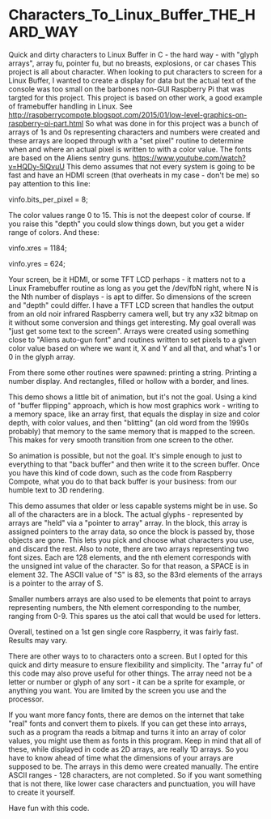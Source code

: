 # Characters_To_Linux_Buffer_THE_HARD_WAY
Quick and dirty characters to Linux Buffer in C - the hard way - with "glyph arrays", array fu, pointer fu, but no breasts, explosions,  or car chases
This project is all about character. When looking to put characters to screen for a Linux Buffer, I wanted to create a display for data but the actual text of the console was too small on the barbones non-GUI Raspberry Pi that was targted for this project. 
This project is based on other work, a good example of framebuffer handling in Linux. See 
 http://raspberrycompote.blogspot.com/2015/01/low-level-graphics-on-raspberry-pi-part.html
 So what was done in for this project was a bunch of arrays of 1s and 0s representing characters and numbers were created and these arrays are looped through with a "set pixel" routine to determine when and where an actual pixel is written to with a color value. The fonts are based on the Aliens sentry guns. https://www.youtube.com/watch?v=HQDy-5IQvuU
 This demo assumes that not every system is going to be fast and have an HDMI screen (that overheats in my case - don't be me) so pay attention to this line:
 
 vinfo.bits_per_pixel =  8;
 
 The color values range 0 to 15. This is not the deepest color of course. If you raise this "depth" you could slow things down, but you get a wider range of colors. 
 And these:
 
 vinfo.xres = 1184;
 
 vinfo.yres = 624; 
 
 Your screen, be it HDMI, or some TFT LCD perhaps - it matters not to a Linux Framebuffer routine as long as you get the /dev/fbN right, where N is the Nth number of displays - is apt to differ. So dimensions of the screen and "depth" could differ. I have a TFT LCD screen that handles the output from an old noir infrared Raspberry camera well, but try any x32 bitmap on it without some conversion and things get interesting. 
 My goal overall was "just get some text to the screen". Arrays were created using something close to "Aliens auto-gun font" and routines written to set pixels to a given color value based on where we want it, X and Y and all that, and what's 1 or 0 in the glyph array. 
 
 From there some other routines were spawned: printing a string. Printing a number display. And rectangles, filled or hollow with a border, and lines. 
 
 This demo shows a little bit of animation, but it's not the goal. Using a kind of "buffer flipping" approach, which is  how most graphics work - writing to a memory space, like an array first, that equals the display in size and color depth, with color values, and then "blitting" (an old word from the 1990s probably) that memory to the same memory that is mapped to the screen. This makes for very smooth transition from one screen to the other. 
 
 So animation is possible, but not the goal. It's simple enough to just to everything to that "back buffer" and then write it to the screen buffer. Once you have this kind of code down, such as the code from Raspberry Compote, what you do to that back buffer is your business: from our humble text to 3D rendering. 
 
 This demo assumes that older or less capable systems might be in use. So all of the characters are in a block. The actual glyphs - represented by arrays are "held" via a "pointer to array" array. In the block, this array is assigned pointers to the array data, so once the block is passed by, those objects are gone. This lets you pick and choose what characters you use, and discard the rest. 
 Also to note, there are two arrays representing two font sizes. Each are 128 elements, and the nth element corresponds with the unsigned int value of the character. So for that reason, a  SPACE is in element 32. The ASCII value of "S" is 83, so the 83rd elements of the arrays is a pointer to the array of S. 
 
Smaller numbers arrays are also used to be elements that point to arrays representing numbers, the Nth element corresponding to the number, ranging from 0-9. This spares us the atoi call that would be used for letters. 

Overall, testined on a 1st gen single core Raspberry, it was fairly fast. Results may vary. 

There are other ways to to characters onto a screen. But I opted for this quick and dirty measure to ensure flexibility and simplicity. The "array fu" of this code may also prove useful for other things. The array need not be a letter or number or glyph of any sort - it can be a sprite for example, or anything you want. You are limited by the screen you use and the processor. 

If you want more fancy fonts, there are demos on the internet that take "real" fonts and convert them to pixels. If you can get these into arrays, such as a program tha reads a bitmap and turns it into an array of color values, you might use them as fonts in this program. Keep in mind that all of these, while displayed in code as 2D arrays, are really 1D arrays. So you have to know ahead of time what the dimensions of your arrays are supposed to be. The arrays in this demo were created manually. The entire ASCII ranges - 128 characters, are not completed. So if you want something that is not there, like lower case characters and punctuation, you will have to create it yourself. 

Have fun with this code. 
